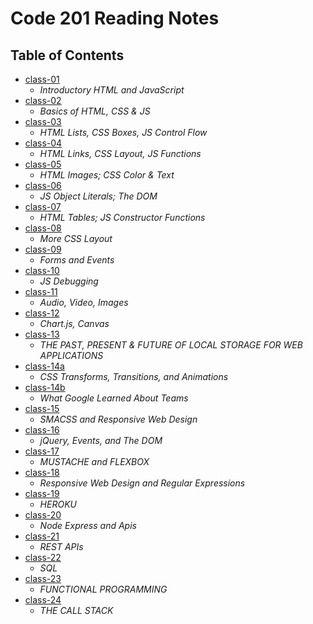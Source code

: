 # Code 201 Reading Notes

## Table of Contents

- [class-01](https://aalbarqi.github.io/reading-notes/class-01)
   - *Introductory HTML and JavaScript*
- [class-02](https://aalbarqi.github.io/reading-notes/class-02)
   - *Basics of HTML, CSS & JS*
- [class-03](https://aalbarqi.github.io/reading-notes/class-03)
   - *HTML Lists, CSS Boxes, JS Control Flow*
- [class-04](https://aalbarqi.github.io/reading-notes/class-04)
   - *HTML Links, CSS Layout, JS Functions*
- [class-05](https://aalbarqi.github.io/reading-notes/class-05)
   - *HTML Images; CSS Color & Text*
- [class-06](https://aalbarqi.github.io/reading-notes/class-06)
   - *JS Object Literals; The DOM*
- [class-07](https://aalbarqi.github.io/reading-notes/class-07)
   - *HTML Tables; JS Constructor Functions*
- [class-08](https://aalbarqi.github.io/reading-notes/class-08)
   - *More CSS Layout*
- [class-09](https://aalbarqi.github.io/reading-notes/class-09)
   - *Forms and Events*
- [class-10](https://aalbarqi.github.io/reading-notes/class-10)
   - *JS Debugging*
- [class-11](https://aalbarqi.github.io/reading-notes/class-11)
     - *Audio, Video, Images*
- [class-12](https://aalbarqi.github.io/reading-notes/class-12)
     - *Chart.js, Canvas*
- [class-13](https://aalbarqi.github.io/reading-notes/class-13)
     - *THE PAST, PRESENT & FUTURE OF LOCAL STORAGE FOR WEB APPLICATIONS*
- [class-14a](https://aalbarqi.github.io/reading-notes/class-14)
     - *CSS Transforms, Transitions, and Animations*
- [class-14b](https://aalbarqi.github.io/reading-notes/class-14b)
     - *What Google Learned About Teams*
- [class-15](https://aalbarqi.github.io/reading-notes/class-15)
     - *SMACSS and Responsive Web Design*
- [class-16](https://aalbarqi.github.io/reading-notes/class-16)
     - *jQuery, Events, and The DOM*
- [class-17](https://aalbarqi.github.io/reading-notes/class-17)
     - *MUSTACHE and FLEXBOX*
- [class-18](https://aalbarqi.github.io/reading-notes/class-18)
     - *Responsive Web Design and Regular Expressions*
- [class-19](https://aalbarqi.github.io/reading-notes/class-19)
     - *HEROKU*
- [class-20](https://aalbarqi.github.io/reading-notes/class-20)
     - *Node Express and Apis*
- [class-21](https://aalbarqi.github.io/reading-notes/class-21)
     - *REST APIs*
- [class-22](https://aalbarqi.github.io/reading-notes/class-22)
     - *SQL*
- [class-23](https://aalbarqi.github.io/reading-notes/class-23)
     - *FUNCTIONAL PROGRAMMING*
- [class-24](https://aalbarqi.github.io/reading-notes/class-24)
     - *THE CALL STACK*
